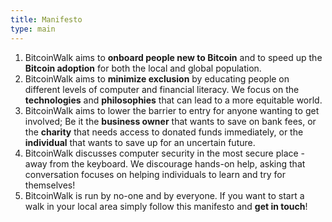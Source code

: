 ```yaml
---
title: Manifesto
type: main
---
```


1. BitcoinWalk aims to **onboard people new to Bitcoin** and to speed up the **Bitcoin adoption** for both the local and global population.
2. BitcoinWalk aims to **minimize exclusion** by educating people on different levels of computer and financial literacy. We focus on the **technologies** and **philosophies** that can lead to a more equitable world.
3. BitcoinWalk aims to lower the barrier to entry for anyone wanting to get involved; Be it the **business owner** that wants to save on bank fees, or the **charity** that needs access to donated funds immediately, or the **individual** that wants to save up for an uncertain future.
4. BitcoinWalk discusses computer security in the most secure place - away from the keyboard. We discourage hands-on help, asking that conversation focuses on helping individuals to learn and try for themselves!
5. BitcoinWalk is run by no-one and by everyone. If you want to start a walk in your local area simply follow this manifesto and **get in touch**!
